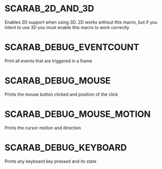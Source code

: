 # SCARAB_2D_AND_3D
Enables 2D support when using 3D. 2D works without this macro, but if you intent to use 3D you must enable this macro to work correctly

# SCARAB_DEBUG_EVENTCOUNT
Print all events that are triggered in a frame

# SCARAB_DEBUG_MOUSE
Prints the mouse button clicked and position of the click

# SCARAB_DEBUG_MOUSE_MOTION
Prints the cursor motion and direction

# SCARAB_DEBUG_KEYBOARD
Prints any keyboard key pressed and its state

